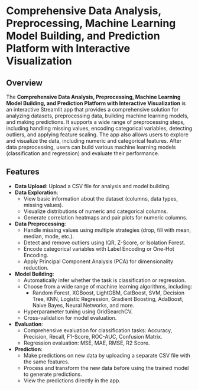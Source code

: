# Comprehensive Data Analysis, Preprocessing, Machine Learning Model Building, and Prediction Platform with Interactive Visualization

## Overview
The **Comprehensive Data Analysis, Preprocessing, Machine Learning Model Building, and Prediction Platform with Interactive Visualization** is an interactive Streamlit app that provides a comprehensive solution for analyzing datasets, preprocessing data, building machine learning models, and making predictions. It supports a wide range of preprocessing steps, including handling missing values, encoding categorical variables, detecting outliers, and applying feature scaling. The app also allows users to explore and visualize the data, including numeric and categorical features. After data preprocessing, users can build various machine learning models (classification and regression) and evaluate their performance.

## Features
- **Data Upload**: Upload a CSV file for analysis and model building.
- **Data Exploration**: 
  - View basic information about the dataset (columns, data types, missing values).
  - Visualize distributions of numeric and categorical columns.
  - Generate correlation heatmaps and pair plots for numeric columns.
- **Data Preprocessing**: 
  - Handle missing values using multiple strategies (drop, fill with mean, median, mode, etc.).
  - Detect and remove outliers using IQR, Z-Score, or Isolation Forest.
  - Encode categorical variables with Label Encoding or One-Hot Encoding.
  - Apply Principal Component Analysis (PCA) for dimensionality reduction.
- **Model Building**: 
  - Automatically infer whether the task is classification or regression.
  - Choose from a wide range of machine learning algorithms, including:
    - Random Forest, XGBoost, LightGBM, CatBoost, SVM, Decision Tree, KNN, Logistic Regression, Gradient Boosting, AdaBoost, Naive Bayes, Neural Networks, and more.
  - Hyperparameter tuning using GridSearchCV.
  - Cross-validation for model evaluation.
- **Evaluation**: 
  - Comprehensive evaluation for classification tasks: Accuracy, Precision, Recall, F1-Score, ROC-AUC, Confusion Matrix.
  - Regression evaluation: MSE, MAE, RMSE, R2 Score.
- **Prediction**:
  - Make predictions on new data by uploading a separate CSV file with the same features.
  - Process and transform the new data before using the trained model to generate predictions.
  - View the predictions directly in the app.
